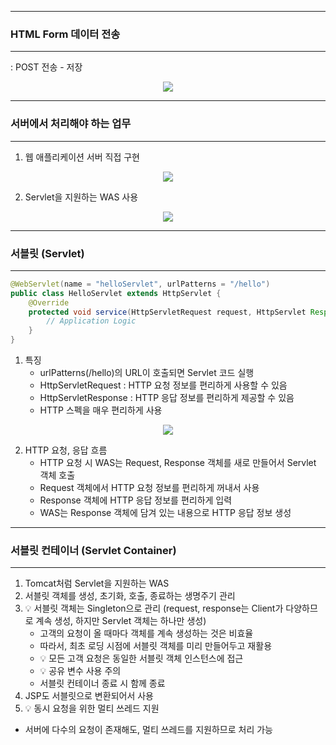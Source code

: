 -----
### HTML Form 데이터 전송
-----
: POST 전송 - 저장
<div align="center">
<img src="https://github.com/sooyounghan/Computer-Science/assets/34672301/bbbbe584-29e1-44b9-a220-fce1f64862e3">
</div>

-----
### 서버에서 처리해야 하는 업무
-----
1. 웹 애플리케이션 서버 직접 구현
<div align="center">
<img src="https://github.com/sooyounghan/Computer-Science/assets/34672301/92c6f510-5b81-40c0-b8dd-22bc1f2272c0">
</div>

2. Servlet을 지원하는 WAS 사용
<div align="center">
<img src="https://github.com/sooyounghan/Computer-Science/assets/34672301/7e3bbdea-d224-4672-b10d-bf6a8111aed4">
</div>

----- 
### 서블릿 (Servlet)
-----
```java
@WebServlet(name = "helloServlet", urlPatterns = "/hello")
public class HelloServlet extends HttpServlet {
    @Override
    protected void service(HttpServletRequest request, HttpServlet Response) {
        // Application Logic
    }
}
```
1. 특징
   - urlPatterns(/hello)의 URL이 호출되면 Servlet 코드 실행
   - HttpServletRequest : HTTP 요청 정보를 편리하게 사용할 수 있음
   - HttpServletResponse : HTTP 응답 정보를 편리하게 제공할 수 있음
   - HTTP 스펙을 매우 편리하게 사용

<div align="center">
<img src="https://github.com/sooyounghan/Computer-Science/assets/34672301/d6223563-cd6a-4424-9f7c-2551274d3b27">
</div>

2. HTTP 요청, 응답 흐름
   - HTTP 요청 시 WAS는 Request, Response 객체를 새로 만들어서 Servlet 객체 호출
   - Request 객체에서 HTTP 요청 정보를 편리하게 꺼내서 사용
   - Response 객체에 HTTP 응답 정보를 편리하게 입력
   - WAS는 Response 객체에 담겨 있는 내용으로 HTTP 응답 정보 생성

-----
### 서블릿 컨테이너 (Servlet Container)
-----
<div align="center">
<img3" src="https://github.com/sooyounghan/Computer-Science/assets/34672301/f7063c4a-7284-4d99-b6fa-e3c1e1521dd3">
</div>

1. Tomcat처럼 Servlet을 지원하는 WAS
2. 서블릿 객체를 생성, 초기화, 호출, 종료하는 생명주기 관리
3. 💡 서블릿 객체는 Singleton으로 관리 (request, response는 Client가 다양하므로 계속 생성, 하지만 Servlet 객체는 하나만 생성)
   - 고객의 요청이 올 때마다 객체를 계속 생성하는 것은 비효율
   - 따라서, 최초 로딩 시점에 서블릿 객체를 미리 만들어두고 재활용
   - 💡 모든 고객 요청은 동일한 서블릿 객체 인스턴스에 접근
   - 💡 공유 변수 사용 주의
   - 서블릿 컨테이너 종료 시 함께 종료
4. JSP도 서블릿으로 변환되어서 사용
5. 💡 동시 요청을 위한 멀티 쓰레드 지원
  - 서버에 다수의 요청이 존재해도, 멀티 쓰레드를 지원하므로 처리 가능
